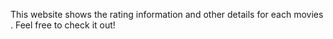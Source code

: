 This website shows the rating information and other details for each movies . Feel free to check it out!
